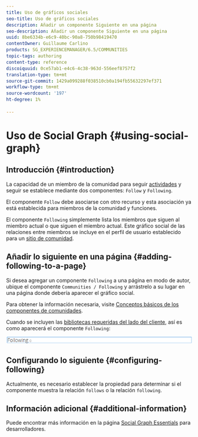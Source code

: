 ```yaml
---
title: Uso de gráficos sociales
seo-title: Uso de gráficos sociales
description: Añadir un componente Siguiente en una página
seo-description: Añadir un componente Siguiente en una página
uuid: 8be6334b-e6c9-40bc-90a8-750b98419470
contentOwner: Guillaume Carlino
products: SG_EXPERIENCEMANAGER/6.5/COMMUNITIES
topic-tags: authoring
content-type: reference
discoiquuid: 0ce57ab1-e4c6-4c38-963d-556eef8757f2
translation-type: tm+mt
source-git-commit: 1429a099288f038510cb0a194fb55632297ef371
workflow-type: tm+mt
source-wordcount: '197'
ht-degree: 1%

---
```



# Uso de Social Graph {#using-social-graph}

## Introducción {#introduction}

La capacidad de un miembro de la comunidad para seguir [actividades](activities.md) y seguir se establece mediante dos componentes: `Follow` y `Following`.

El componente `Follow` debe asociarse con otro recurso y esta asociación ya está establecida para miembros de la comunidad y funciones.

El componente `Following` simplemente lista los miembros que siguen al miembro actual o que siguen el miembro actual. Este gráfico social de las relaciones entre miembros se incluye en el perfil de usuario establecido para un [sitio de comunidad](overview.md#communitiessites).

## Añadir lo siguiente en una página {#adding-following-to-a-page}

Si desea agregar un componente `Following` a una página en modo de autor, ubique el componente `Communities / Following` y arrástrelo a su lugar en una página donde debería aparecer el gráfico social.

Para obtener la información necesaria, visite [Conceptos básicos de los componentes de comunidades](basics.md).

Cuando se incluyen las [bibliotecas requeridas del lado del cliente](essentials-socialgraph.md#essentials-for-client-side), así es como aparecerá el componente `Following`:

![following](assets/following.png)

## Configurando lo siguiente {#configuring-following}

Actualmente, es necesario establecer la propiedad para determinar si el componente muestra la relación `follows` o la relación `following`.

## Información adicional {#additional-information}

Puede encontrar más información en la página [Social Graph Essentials](essentials-socialgraph.md) para desarrolladores.
